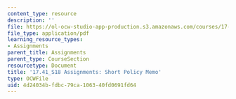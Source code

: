 ```yaml
---
content_type: resource
description: ''
file: https://ol-ocw-studio-app-production.s3.amazonaws.com/courses/17-41-introduction-to-international-relations-spring-2018/4d24034bfdbc79ca106340fd0691fd64_MIT17_41S18_Short_Policy_Memo.pdf
file_type: application/pdf
learning_resource_types:
- Assignments
parent_title: Assignments
parent_type: CourseSection
resourcetype: Document
title: '17.41_S18 Assignments: Short Policy Memo'
type: OCWFile
uid: 4d24034b-fdbc-79ca-1063-40fd0691fd64
---
```

